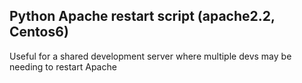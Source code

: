 ## Python Apache restart script (apache2.2, Centos6)

Useful for a shared development server where multiple devs may be needing to restart Apache
